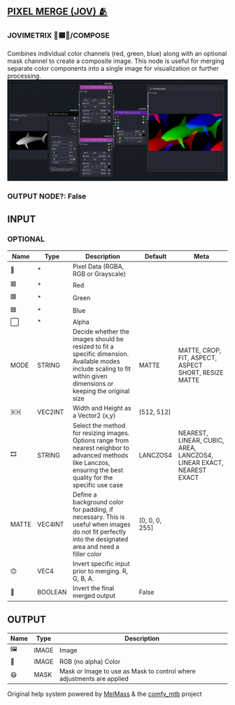 [PIXEL MERGE (JOV) 🫂](https://github.com/Amorano/Jovimetrix-examples/blob/master/node/PIXEL%20MERGE/PIXEL%20MERGE.md)
---------------------------------------------------------------------------------------------------------------------
### JOVIMETRIX 🔺🟩🔵/COMPOSE
  
Combines individual color channels (red, green, blue) along with an optional mask channel to create a composite image. This node is useful for merging separate color components into a single image for visualization or further processing.  
![PIXEL MERGE](https://raw.githubusercontent.com/Amorano/Jovimetrix-examples/master/node/PIXEL%20MERGE/PIXEL%20MERGE.png)
### OUTPUT NODE?: False
INPUT
-----
### OPTIONAL
| Name | Type | Description | Default | Meta |
| --- | --- | --- | --- | --- |
| 👾 | \* | Pixel Data (RGBA, RGB or Grayscale) |  |  |
| 🟥 | \* | Red |  |  |
| 🟩 | \* | Green |  |  |
| 🟦 | \* | Blue |  |  |
| ⬜ | \* | Alpha |  |  |
| MODE | STRING | Decide whether the images should be resized to fit a specific dimension. Available modes include scaling to fit within given dimensions or keeping the original size | MATTE | MATTE, CROP, FIT, ASPECT, ASPECT SHORT, RESIZE MATTE |
| 🇼🇭 | VEC2INT | Width and Height as a Vector2 (x,y) | [512, 512] |  |
| 🎞️ | STRING | Select the method for resizing images. Options range from nearest neighbor to advanced methods like Lanczos, ensuring the best quality for the specific use case | LANCZOS4 | NEAREST, LINEAR, CUBIC, AREA, LANCZOS4, LINEAR EXACT, NEAREST EXACT |
| MATTE | VEC4INT | Define a background color for padding, if necessary. This is useful when images do not fit perfectly into the designated area and need a filler color | [0, 0, 0, 255] |  |
| 🙃 | VEC4 | Invert specific input prior to merging. R, G, B, A. |  |  |
| 🔳 | BOOLEAN | Invert the final merged output | False |  |
OUTPUT
------
| Name | Type | Description |
| --- | --- | --- |
| 🖼️ | IMAGE | Image |
| 🌈 | IMAGE | RGB (no alpha) Color |
| 😷 | MASK | Mask or Image to use as Mask to control where adjustments are applied |
Original help system powered by [MelMass](https://github.com/melMass) & the [comfy\_mtb](https://github.com/melMass/comfy_mtb) project